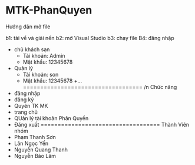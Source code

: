 # MTK-PhanQuyen

Hướng đãn mở file

b1: tải về và giải nến
b2: mở Visual Studio
b3: chạy file 
B4: đăng nhập 
+ chủ khách sạn
  + Tài khoản: Admin 
  + Mật khẩu: 12345678
+ Quản lý
  + Tài khoản: son
  + Mật khẩu: 12345678
+...
=================================== /n
Chức năng 
+ đăng nhập 
+ đăng ký
+ Quyên TK MK
+ trang chủ 
+ QUản lý tài khoản Phân Quyền
+ Đăng xuất
===================================
Thành Viên nhóm
+ Phạm Thanh Sơn
+ Lân Ngọc Yến
+ Nguyễn Quang Thanh
+ Nguyễn Bảo Lâm
